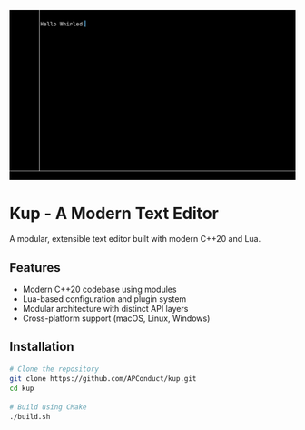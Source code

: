 ![alt text](https://github.com/APConduct/Kup/blob/master/.github/media/kup-2024-11-13.png?raw=true)


# Kup - A Modern Text Editor

A modular, extensible text editor built with modern C++20 and Lua.

## Features

- Modern C++20 codebase using modules
- Lua-based configuration and plugin system
- Modular architecture with distinct API layers
- Cross-platform support (macOS, Linux, Windows)

## Installation

```bash
# Clone the repository
git clone https://github.com/APConduct/kup.git
cd kup

# Build using CMake
./build.sh